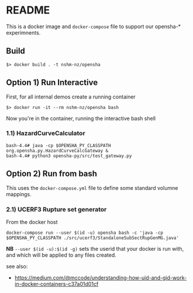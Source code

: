 # README

This is a docker image and `docker-compose` file to support our opensha-* experimnents.

## Build 

`$> docker build . -t nshm-nz/opensha`
    
## Option 1) Run Interactive

First, for all internal demos create a running container

`$> docker run -it --rm nshm-nz/opensha bash`
 
Now you're in the container, running the interactive bash shell

### 1.1) HazardCurveCalculator 

```
bash-4.4# java -cp $OPENSHA_PY_CLASSPATH org.opensha.py.HazardCurveCalcGateway &
bash-4.4# python3 opensha-py/src/test_gateway.py
```    

## Option 2) Run from bash 

This uses the `docker-compose.yml` file to define some standard volumne mappings.

### 2.1) UCERF3 Rupture set generator

From the docker host

```
docker-compose run --user $(id -u) opensha bash -c 'java -cp $OPENSHA_PY_CLASSPATH ./src/ucerf3/StandaloneSubSectRupGenMG.java'
```

**NB** `--user $(id -u):$(id -g)` sets the userid that your docker is run with, and which will be applied to any files created. 

see also: 

 - https://medium.com/@mccode/understanding-how-uid-and-gid-work-in-docker-containers-c37a01d01cf
 
